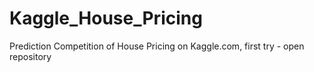 # Kaggle_House_Pricing
Prediction Competition of House Pricing on Kaggle.com, first try - open repository
